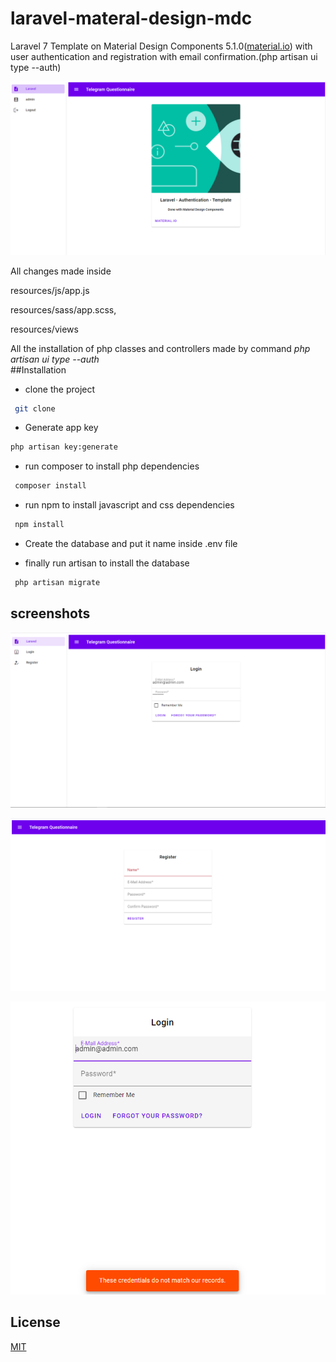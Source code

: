 # laravel-materal-design-mdc

Laravel 7 Template on Material Design Components 5.1.0([material.io](https://material.io/)) with user authentication and registration with email confirmation.(php artisan ui type --auth)

![](storage/app/public/captura-welcome.PNG)

All changes made inside

resources/js/app.js

resources/sass/app.scss,

resources/views

All the installation of php classes and controllers made by command *php artisan ui type --auth*  
##Installation
* clone the project
 ```bash
  git clone 
  ```
* Generate app key
 ```bash
 php artisan key:generate
 ``` 
* run composer to install php dependencies
 ```bash
  composer install
  ``` 
* run npm to install javascript and css dependencies
 ```bash
  npm install
  ``` 
* Create the database and put it name inside .env file

* finally run artisan to install the database
 ```bash
  php artisan migrate
  ``` 
## screenshots
![](storage/app/public/captura-login.PNG)

![](storage/app/public/captura-register.PNG)

![](storage/app/public/captura-error.PNG)
## License
[MIT](https://choosealicense.com/licenses/mit/)
